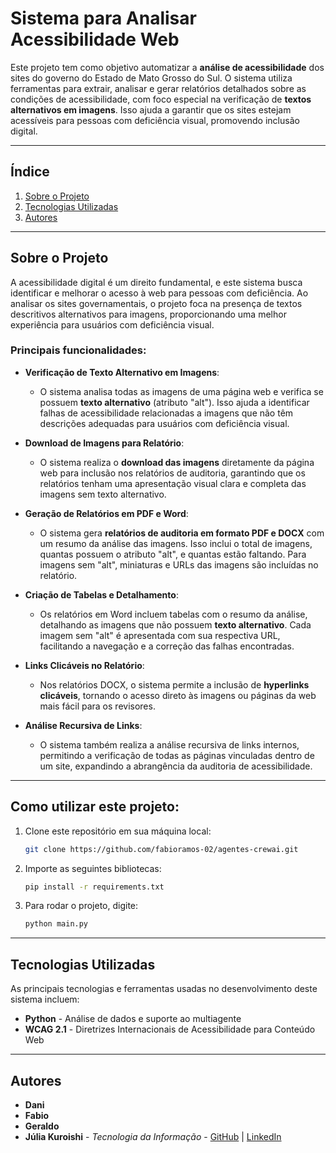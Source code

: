 # Sistema para Analisar Acessibilidade Web

Este projeto tem como objetivo automatizar a **análise de acessibilidade** dos sites do governo do Estado de Mato Grosso do Sul.  O sistema utiliza ferramentas para extrair, analisar e gerar relatórios detalhados sobre as condições de acessibilidade, com foco especial na verificação de **textos alternativos em imagens**. Isso ajuda a garantir que os sites estejam acessíveis para pessoas com deficiência visual, promovendo inclusão digital.

---

## Índice

1. [Sobre o Projeto](#sobre-o-projeto)
2. [Tecnologias Utilizadas](#tecnologias-utilizadas)
3. [Autores](#autores)

---

## Sobre o Projeto

A acessibilidade digital é um direito fundamental, e este sistema busca identificar e melhorar o acesso à web para pessoas com deficiência. Ao analisar os sites governamentais, o projeto foca na presença de textos descritivos alternativos para imagens, proporcionando uma melhor experiência para usuários com deficiência visual.

### Principais funcionalidades:

- **Verificação de Texto Alternativo em Imagens**:
  - O sistema analisa todas as imagens de uma página web e verifica se possuem **texto alternativo** (atributo "alt"). Isso ajuda a identificar falhas de acessibilidade relacionadas a imagens que não têm descrições adequadas para usuários com deficiência visual.
  
- **Download de Imagens para Relatório**:
  - O sistema realiza o **download das imagens** diretamente da página web para inclusão nos relatórios de auditoria, garantindo que os relatórios tenham uma apresentação visual clara e completa das imagens sem texto alternativo.

- **Geração de Relatórios em PDF e Word**:
  - O sistema gera **relatórios de auditoria em formato PDF e DOCX** com um resumo da análise das imagens. Isso inclui o total de imagens, quantas possuem o atributo "alt", e quantas estão faltando. Para imagens sem "alt", miniaturas e URLs das imagens são incluídas no relatório.
  
- **Criação de Tabelas e Detalhamento**:
  - Os relatórios em Word incluem tabelas com o resumo da análise, detalhando as imagens que não possuem **texto alternativo**. Cada imagem sem "alt" é apresentada com sua respectiva URL, facilitando a navegação e a correção das falhas encontradas.

- **Links Clicáveis no Relatório**:
  - Nos relatórios DOCX, o sistema permite a inclusão de **hyperlinks clicáveis**, tornando o acesso direto às imagens ou páginas da web mais fácil para os revisores.

- **Análise Recursiva de Links**:
  - O sistema também realiza a análise recursiva de links internos, permitindo a verificação de todas as páginas vinculadas dentro de um site, expandindo a abrangência da auditoria de acessibilidade.


---

## Como utilizar este projeto:
1. Clone este repositório em sua máquina local:
	```bash 
    git clone https://github.com/fabioramos-02/agentes-crewai.git

2. Importe as seguintes bibliotecas:
	```bash
    pip install -r requirements.txt

3. Para rodar o projeto, digite: 
	```bash
    python main.py

---

## Tecnologias Utilizadas

As principais tecnologias e ferramentas usadas no desenvolvimento deste sistema incluem:

- **Python** - Análise de dados e suporte ao multiagente
- **WCAG 2.1** - Diretrizes Internacionais de Acessibilidade para Conteúdo Web

---

## Autores
- **Dani**
- **Fabio**
- **Geraldo**
- **Júlia Kuroishi** - *Tecnologia da Informação* - [GitHub](https://github.com/juliakuroishi) | [LinkedIn](https://www.linkedin.com/in/julia-kuroishi-244bb0248/)

